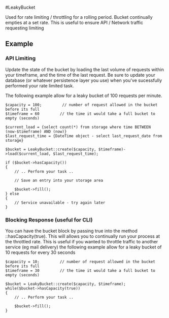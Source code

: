 #LeakyBucket

Used for rate limiting / throttling for a rolling period. Bucket continually empties at a set rate. This is useful to ensure API / Network traffic requesting limiting


## Example

### API Limiting

Update the state of the bucket by loading the last volume of requests within your timeframe, and the time of the last request.
Be sure to update your database (or whatever persistence layer you use) when you've sucessfully performed your rate limited task.

The following example allow for a leaky bucket of 100 requests per minute. 
```
$capacity = 100;         // number of request allowed in the bucket before its full
$timeframe = 60         // the time it would take a full bucket to empty (seconds)

$current_load = {select count(*) from storage where time BETWEEN (now-$timeframe) AND (now)}
$last_request_time = {DateTime object - select last_request_date from storage}

$bucket = LeakyBucket::create($capacity, $timeframe)->load($current_load, $last_request_time);

if ($bucket->hasCapacity())
{
    // .. Perform your task ..
    
    // Save an entry into your storage area

    $bucket->fill();
} else
{
    // Service unavailable - try again later
}

```


### Blocking Response (useful for CLI)

You can have the bucket block by passing true into the method ::hasCapacity(true). This will allows you to continually run your process at the throttled rate.
This is useful if you wanted to throttle traffic to another service (eg mail delivery) 
the following example allow for a leaky bucket of 10 requests for every 30 seconds
```
$capacity = 10;         // number of request allowed in the bucket before its full
$timeframe = 30         // the time it would take a full bucket to empty (seconds)

$bucket = LeakyBucket::create($capacity, $timeframe);
while($bucket->hasCapacity(true))
{
    // .. Perform your task ..

    $bucket->fill();
}

```
